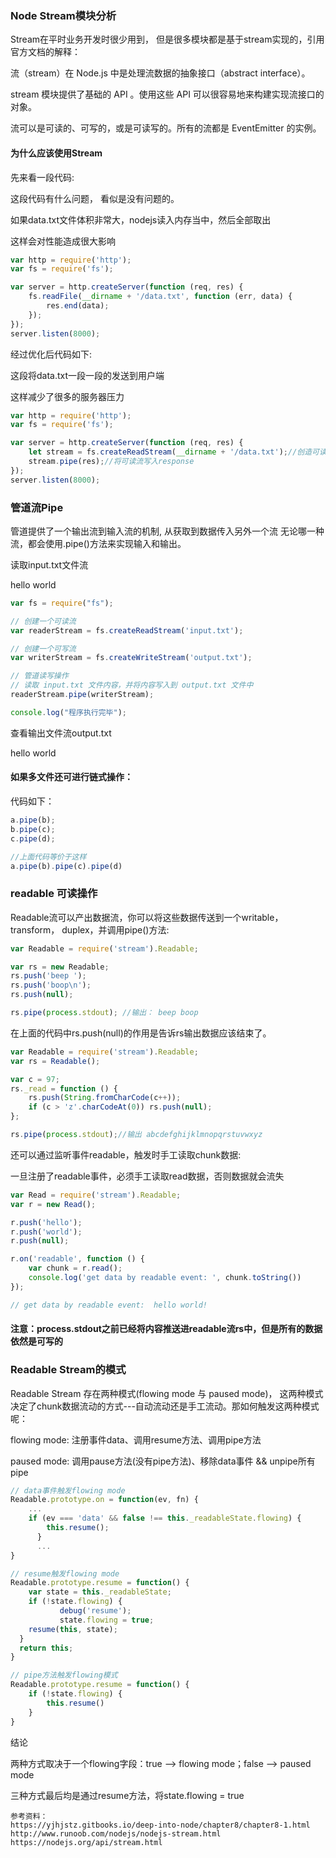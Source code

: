 ### Node Stream模块分析


Stream在平时业务开发时很少用到， 但是很多模块都是基于stream实现的，引用官方文档的解释：

流（stream）在 Node.js 中是处理流数据的抽象接口（abstract interface）。

stream 模块提供了基础的 API 。使用这些 API 可以很容易地来构建实现流接口的对象。

流可以是可读的、可写的，或是可读写的。所有的流都是 EventEmitter 的实例。



#### 为什么应该使用Stream

先来看一段代码:

这段代码有什么问题， 看似是没有问题的。

如果data.txt文件体积非常大，nodejs读入内存当中，然后全部取出

这样会对性能造成很大影响

```js
var http = require('http');
var fs = require('fs');

var server = http.createServer(function (req, res) {
    fs.readFile(__dirname + '/data.txt', function (err, data) {
        res.end(data);
    });
});
server.listen(8000);
```


经过优化后代码如下:

这段将data.txt一段一段的发送到用户端

这样减少了很多的服务器压力

```js
var http = require('http');
var fs = require('fs');

var server = http.createServer(function (req, res) {
    let stream = fs.createReadStream(__dirname + '/data.txt');//创造可读流
    stream.pipe(res);//将可读流写入response
});
server.listen(8000);
```


### 管道流Pipe
管道提供了一个输出流到输入流的机制, 从获取到数据传入另外一个流
无论哪一种流，都会使用.pipe()方法来实现输入和输出。

读取input.txt文件流 

hello world 

```js
var fs = require("fs");

// 创建一个可读流
var readerStream = fs.createReadStream('input.txt');

// 创建一个可写流
var writerStream = fs.createWriteStream('output.txt');

// 管道读写操作
// 读取 input.txt 文件内容，并将内容写入到 output.txt 文件中
readerStream.pipe(writerStream);

console.log("程序执行完毕");
```
查看输出文件流output.txt

hello world



#### 如果多文件还可进行链式操作：

代码如下：
```js
a.pipe(b);
b.pipe(c);
c.pipe(d);

//上面代码等价于这样
a.pipe(b).pipe(c).pipe(d)
```

### readable 可读操作
Readable流可以产出数据流，你可以将这些数据传送到一个writable，transform， duplex，并调用pipe()方法:

```js
var Readable = require('stream').Readable;

var rs = new Readable;
rs.push('beep ');
rs.push('boop\n');
rs.push(null);

rs.pipe(process.stdout); //输出： beep boop
```
在上面的代码中rs.push(null)的作用是告诉rs输出数据应该结束了。


```js
var Readable = require('stream').Readable;
var rs = Readable();

var c = 97;
rs._read = function () {
    rs.push(String.fromCharCode(c++));
    if (c > 'z'.charCodeAt(0)) rs.push(null);
};

rs.pipe(process.stdout);//输出 abcdefghijklmnopqrstuvwxyz
```

还可以通过监听事件readable，触发时手工读取chunk数据:

一旦注册了readable事件，必须手工读取read数据，否则数据就会流失

```js
var Read = require('stream').Readable;
var r = new Read();

r.push('hello');
r.push('world');
r.push(null);

r.on('readable', function () {
    var chunk = r.read();
    console.log('get data by readable event: ', chunk.toString())
});

// get data by readable event:  hello world!
```
#### 注意：process.stdout之前已经将内容推送进readable流rs中，但是所有的数据依然是可写的

### Readable Stream的模式

Readable Stream 存在两种模式(flowing mode 与 paused mode)，
这两种模式决定了chunk数据流动的方式---自动流动还是手工流动。那如何触发这两种模式呢：

flowing mode: 注册事件data、调用resume方法、调用pipe方法

paused mode: 调用pause方法(没有pipe方法)、移除data事件 && unpipe所有pipe
```js
// data事件触发flowing mode
Readable.prototype.on = function(ev, fn) {
    ...
    if (ev === 'data' && false !== this._readableState.flowing) {
        this.resume();
      }
      ...
}

// resume触发flowing mode
Readable.prototype.resume = function() {
    var state = this._readableState;
    if (!state.flowing) {
           debug('resume');
           state.flowing = true;
    resume(this, state);
  }
  return this;
}

// pipe方法触发flowing模式
Readable.prototype.resume = function() {
    if (!state.flowing) {
        this.resume()
    }
}
```
结论

两种方式取决于一个flowing字段：true --> flowing mode；false --> paused mode

三种方式最后均是通过resume方法，将state.flowing = true

```
参考资料：
https://yjhjstz.gitbooks.io/deep-into-node/chapter8/chapter8-1.html
http://www.runoob.com/nodejs/nodejs-stream.html
https://nodejs.org/api/stream.html
```

